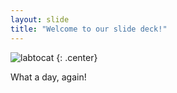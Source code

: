 ```yaml
---
layout: slide
title: "Welcome to our slide deck!"
---
```


![labtocat](https://octodex.github.com/images/labtocat.png)
{: .center}

What a day, again!
